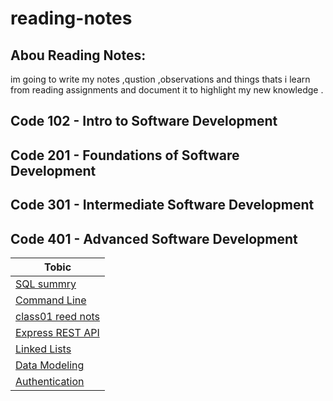 # reading-notes

##  Abou Reading Notes:    
  
  im going to write my notes ,qustion ,observations and things thats i learn from  reading assignments and  document it to highlight my new knowledge .

  ## Code 102 - Intro to Software Development
## Code 201 - Foundations of Software Development
## Code 301 - Intermediate Software Development
## Code 401 - Advanced Software Development

  | Tobic  |
| -------------| 
| [SQL summry](https://github.com/islamrwashdeh/reading-notes/blob/main/not-sql/sql.md)  | 
|[Command Line](commandline/command.md)| 
|[class01 reed nots](https://github.com/islamrwashdeh/reading-notes/blob/main/commandline/Class%2001%20-%20TDD.md)|       
|[Express REST API](https://github.com/islamrwashdeh/reading-notes/blob/main/class02/Express%20REST%20API.md)| 
|[Linked Lists](/cls02%20-cls03/Linked%20Lists.md)| 
| [Data Modeling](/cls02%20-cls03/Data%20Modeling.md)| 
| [Authentication](/reading/Authentication.md)| 

